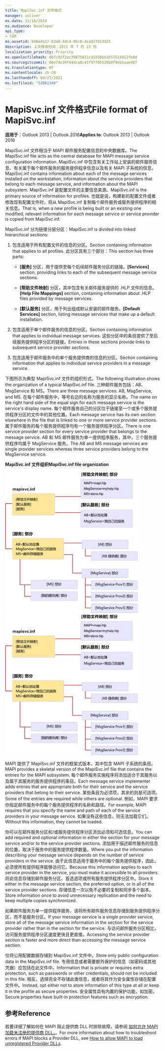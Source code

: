 ```yaml
---
title: MapiSvc.inf 文件格式
manager: soliver
ms.date: 11/16/2014
ms.audience: Developer
api_type:
- COM
ms.assetid: b48eda17-83a8-4dc4-85c8-4ca827d13d25
description: 上次修改时间：2011 年 7 月 23 日
localization_priority: Priority
ms.openlocfilehash: 8b7c02f2ac39875021cd183bbb1657514912fe8d
ms.sourcegitcommit: 66e74e39f44dca8c41f97f05528b8f9eb1aaed87
ms.translationtype: HT
ms.contentlocale: zh-CN
ms.lasthandoff: 04/27/2021
ms.locfileid: "52061340"
---
```

# <a name="file-format-of-mapisvcinf"></a><span data-ttu-id="cc1a3-103">MapiSvc.inf 文件格式</span><span class="sxs-lookup"><span data-stu-id="cc1a3-103">File format of MapiSvc.inf</span></span>

<span data-ttu-id="cc1a3-104">**适用于**：Outlook 2013 | Outlook 2016</span><span class="sxs-lookup"><span data-stu-id="cc1a3-104">**Applies to**: Outlook 2013 | Outlook 2016</span></span> 
  
<span data-ttu-id="cc1a3-105">MapiSvc.inf 文件相当于 MAPI 邮件服务配置信息的中央数据库。</span><span class="sxs-lookup"><span data-stu-id="cc1a3-105">The MapiSvc.inf file acts as the central database for MAPI message service configuration information.</span></span> <span data-ttu-id="cc1a3-106">MapiSvc.inf 中包含有关工作站上安装的邮件服务信息、有关属于每个邮件服务的服务提供程序信息以及有关 MAPI 子系统的信息。</span><span class="sxs-lookup"><span data-stu-id="cc1a3-106">MapiSvc.inf contains information about each of the message services installed on the workstation, information about the service providers that belong to each message service, and information about the MAPI subsystem.</span></span> <span data-ttu-id="cc1a3-107">MapiSvc.inf 是配置文件的主要信息来源。</span><span class="sxs-lookup"><span data-stu-id="cc1a3-107">MapiSvc.inf is the primary source of information for profiles.</span></span> <span data-ttu-id="cc1a3-108">也就是说，构建新的配置文件或者修改现有配置文件时，将从 MapiSvc.inf 复制每个邮件服务或服务提供程序的相关信息。</span><span class="sxs-lookup"><span data-stu-id="cc1a3-108">That is, when a new profile is being built or an existing one modified, relevant information for each message service or service provider is copied from MapiSvc.inf.</span></span> 
  
<span data-ttu-id="cc1a3-109">MapiSvc.inf 分为链接分层分区：</span><span class="sxs-lookup"><span data-stu-id="cc1a3-109">MapiSvc.inf is divided into linked hierarchical sections:</span></span>
  
1. <span data-ttu-id="cc1a3-110">包含适用于所有配置文件的信息的分区。</span><span class="sxs-lookup"><span data-stu-id="cc1a3-110">Section containing information that applies to all profiles.</span></span> <span data-ttu-id="cc1a3-111">此分区具有三个部分：</span><span class="sxs-lookup"><span data-stu-id="cc1a3-111">This section has three parts:</span></span>
    
   - <span data-ttu-id="cc1a3-112">**[服务]** 分区，用于提供至每个后续邮件服务分区的链接。</span><span class="sxs-lookup"><span data-stu-id="cc1a3-112">**[Services]** section, providing links to each of the subsequent message service sections.</span></span> 
    
   - <span data-ttu-id="cc1a3-113">**[帮助文件映射]** 分区，其中包含有关邮件服务提供的 .HLP 文件的信息。</span><span class="sxs-lookup"><span data-stu-id="cc1a3-113">**[Help File Mappings]** section, containing information about .HLP files provided by message services.</span></span> 
    
   - <span data-ttu-id="cc1a3-114">**[默认服务]** 分区，用于列出组成默认安装的邮件服务。</span><span class="sxs-lookup"><span data-stu-id="cc1a3-114">**[Default Services]** section, listing message services that make up a default installation.</span></span> 
    
2. <span data-ttu-id="cc1a3-115">包含适用于单个邮件服务的信息的分区。</span><span class="sxs-lookup"><span data-stu-id="cc1a3-115">Section containing information that applies to individual message services.</span></span> <span data-ttu-id="cc1a3-116">这些分区中的条目提供了至后续服务提供程序分区的链接。</span><span class="sxs-lookup"><span data-stu-id="cc1a3-116">Entries in these sections provide links to subsequent service provider sections.</span></span>
    
3. <span data-ttu-id="cc1a3-117">包含适用于邮件服务中的单个服务提供商的信息的分区。</span><span class="sxs-lookup"><span data-stu-id="cc1a3-117">Section containing information that applies to individual service providers in a message service.</span></span>
    
<span data-ttu-id="cc1a3-118">下图所示为典型 MapiSvc.inf 文件的组织形式。</span><span class="sxs-lookup"><span data-stu-id="cc1a3-118">The following illustration shows the organization of a typical MapiSvc.inf file.</span></span> <span data-ttu-id="cc1a3-119">三种邮件服务包括：AB、MsgService 和 MS。</span><span class="sxs-lookup"><span data-stu-id="cc1a3-119">There are three message services: AB, MsgService, and MS.</span></span> <span data-ttu-id="cc1a3-120">在每个邮件服务中，等号右边的名称为服务的显示名称。</span><span class="sxs-lookup"><span data-stu-id="cc1a3-120">The name on the right hand side of the equal sign for each message service is the service's display name.</span></span> <span data-ttu-id="cc1a3-121">每个邮件服务自己的分区位于链接至一个或多个服务提供程序分区的文件中的其他位置。</span><span class="sxs-lookup"><span data-stu-id="cc1a3-121">Each message service has its own section elsewhere in the file that is linked to one or more service provider sections.</span></span> <span data-ttu-id="cc1a3-122">属于邮件服务的每个服务提供程序均有一个服务提供程序分区。</span><span class="sxs-lookup"><span data-stu-id="cc1a3-122">There is one service provider section for every service provider that belongs to the message service.</span></span> <span data-ttu-id="cc1a3-123">AB 和 MS 邮件服务为单一提供程序服务，其中，三个服务提供程序均属于 MsgService 服务。</span><span class="sxs-lookup"><span data-stu-id="cc1a3-123">The AB and MS message services are single provider services whereas three service providers belong to the MsgService service.</span></span>
  
<span data-ttu-id="cc1a3-124">**MapiSvc.inf 文件组织**</span><span class="sxs-lookup"><span data-stu-id="cc1a3-124">**MapiSvc.inf file organization**</span></span>
  
<span data-ttu-id="cc1a3-125">![MapiSvc.inf 文件组织](media/amapi_30.gif "MapiSvc.inf 文件组织")</span><span class="sxs-lookup"><span data-stu-id="cc1a3-125">![MapiSvc.inf file organization](media/amapi_30.gif "MapiSvc.inf file organization")</span></span>
  
<span data-ttu-id="cc1a3-126">MAPI 提供了 MapiSvc.inf 文件的框架式版本，其中包含 MAPI 子系统的条目。</span><span class="sxs-lookup"><span data-stu-id="cc1a3-126">MAPI provides a skeletal version of the MapiSvc.inf file that contains the entries for the MAPI subsystem.</span></span> <span data-ttu-id="cc1a3-127">每个邮件服务实施程序将添加适合于其服务以及属于其服务的服务提供程序的条目。</span><span class="sxs-lookup"><span data-stu-id="cc1a3-127">Each message service implementer adds entries that are appropriate both for their service and the service providers that belong to their service.</span></span> <span data-ttu-id="cc1a3-128">某些条目为必须项，其余的则是可选项。</span><span class="sxs-lookup"><span data-stu-id="cc1a3-128">Some of the entries are required while others are optional.</span></span> <span data-ttu-id="cc1a3-129">例如，MAPI 要求你指定邮件服务中的每个服务提供程序的名称和路径。</span><span class="sxs-lookup"><span data-stu-id="cc1a3-129">For example, MAPI requires that you specify the name and path of each of the service providers in your message service.</span></span> <span data-ttu-id="cc1a3-130">如果没有这些信息，则无法加载它们。</span><span class="sxs-lookup"><span data-stu-id="cc1a3-130">Without this information, they cannot be loaded.</span></span>
  
<span data-ttu-id="cc1a3-131">你可以在邮件服务分区和/或服务提供程序分区添加必须和可选信息。</span><span class="sxs-lookup"><span data-stu-id="cc1a3-131">You can add required and optional information in either the section for your message service and/or to the service provider sections.</span></span> <span data-ttu-id="cc1a3-132">添加用于描述邮件服务的信息的位置，取决于服务中的服务提供程序数量。</span><span class="sxs-lookup"><span data-stu-id="cc1a3-132">Where you put the information describing your message service depends on the number of service providers in the service.</span></span> <span data-ttu-id="cc1a3-133">由于此信息适用于服务中的每个服务提供程序，因此，必须使所有提供程序能够访问它。</span><span class="sxs-lookup"><span data-stu-id="cc1a3-133">Because this information applies to each service provider in the service, you must make it accessible to all providers.</span></span> <span data-ttu-id="cc1a3-134">将此信息存储到邮件服务分区、首选选项或所有服务提供程序分区中。</span><span class="sxs-lookup"><span data-stu-id="cc1a3-134">Store it either in the message service section, the preferred option, or in all of the service provider sections.</span></span> <span data-ttu-id="cc1a3-135">存储信息一次以免不必要的复制和同步多个副本。</span><span class="sxs-lookup"><span data-stu-id="cc1a3-135">Store information once to avoid unnecessary replication and the need to keep multiple copies synchronized.</span></span>
  
<span data-ttu-id="cc1a3-136">如果邮件服务为单一提供程序服务，请将所有邮件服务信息存储到服务提供程序分区，而不是服务分区。</span><span class="sxs-lookup"><span data-stu-id="cc1a3-136">If your message service is a single provider service, store all of the message service information in the section for the service provider rather than in the section for the service.</span></span> <span data-ttu-id="cc1a3-137">与访问邮件服务分区相比，访问服务提供程序分区速度更快且更直接。</span><span class="sxs-lookup"><span data-stu-id="cc1a3-137">Accessing the service provider section is faster and more direct than accessing the message service section.</span></span> 
  
<span data-ttu-id="cc1a3-138">仅将公用配置数据存储到 MapiSvc.inf 文件中。</span><span class="sxs-lookup"><span data-stu-id="cc1a3-138">Store only public configuration data in the MapiSvc.inf file.</span></span> <span data-ttu-id="cc1a3-139">专用信息或者需要额外保护的信息（如密码或其他凭据）应包括在此文件中。</span><span class="sxs-lookup"><span data-stu-id="cc1a3-139">Information that is private or requires extra protection, such as passwords or other credentials, should not be included in this file.</span></span> <span data-ttu-id="cc1a3-140">相反，选择完全不存储此类信息，或者将其作为安全属性存储在配置文件中。</span><span class="sxs-lookup"><span data-stu-id="cc1a3-140">Instead, opt either not to store information of this type at all or keep it in the profile as secure properties.</span></span> <span data-ttu-id="cc1a3-141">安全属性具有内置的保护功能，如加密。</span><span class="sxs-lookup"><span data-stu-id="cc1a3-141">Secure properties have built-in protection features such as encryption.</span></span>
  
## <a name="reference"></a><span data-ttu-id="cc1a3-142">参考</span><span class="sxs-lookup"><span data-stu-id="cc1a3-142">Reference</span></span>

<span data-ttu-id="cc1a3-143">若要详细了解如何在 MAPI 阻止提供商 DLL 时排除故障，请参阅 [如何允许 MAPI 加载未注册的提供商 DLL，](https://support.microsoft.com/topic/how-to-allow-mapi-to-load-unregistered-provider-dlls-18d9a1cd-d3d7-fa10-473e-5dfd62d38b0d)。</span><span class="sxs-lookup"><span data-stu-id="cc1a3-143">For more information about how to troubleshoot errors if MAPI blocks a Provider DLL, see [How to allow MAPI to load unregistered Provider DLLs](https://support.microsoft.com/topic/how-to-allow-mapi-to-load-unregistered-provider-dlls-18d9a1cd-d3d7-fa10-473e-5dfd62d38b0d).</span></span>

